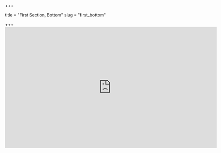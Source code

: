+++

title = "First Section, Bottom"
slug = "first_bottom"

+++
                                   <iframe width="700" height="400" src="http://www.youtube.com/embed/H9c2zjByA44" frameborder="0" allowfullscreen></iframe>